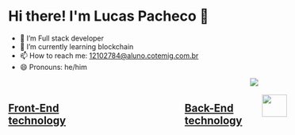 <h1>Hi there! I'm Lucas Pacheco 👋</h1>

- 🔭 I’m Full stack developer
- 🌱 I’m currently learning blockchain
- 📫 How to reach me: 12102784@aluno.cotemig.com.br
- 😄 Pronouns: he/him

<div align="right" top="40px">
  <a href="https://github.com/C4mps41205">
  <img height="180em" src="https://github-readme-stats.vercel.app/api?username=C4mps41205&show_icons=true&theme=dracula&include_all_commits=true&count_private=true"/>
</div>

<div style="display: flex; justify-content:space-between;">
  <h2>Front-End technology</h2>
  <figure style="text-align:center; flex:1;">
    <img alt="HTML" height="40" width="40" src="https://raw.githubusercontent.com/devicons/devicon/master/icons/html5/html5-original.svg">
  </figure>
  <figure style="text-align:center; flex:1;">
    <img alt="CSS" height="40" width="40" src="https://raw.githubusercontent.com/devicons/devicon/master/icons/css3/css3-original.svg">
  </figure>
  <figure style="text-align:center; flex:1;">
     <img alt="Js" height="40" width="40" src="https://raw.githubusercontent.com/devicons/devicon/master/icons/javascript/javascript-plain.svg">
  </figure></br>
  
  <h2>Back-End technology</h2>
  <figure style="text-align:center; flex:1;">
     <img height="45" width="50" src="https://cdn.jsdelivr.net/gh/devicons/devicon/icons/php/php-original.svg" />  
  </figure>
  <figure style="text-align:center; flex:1;">
     <img alt="Csharp" height="40" width="40" src="https://raw.githubusercontent.com/devicons/devicon/master/icons/csharp/csharp-original.svg">
  </figure>
</div>
  
        
  

   
   
